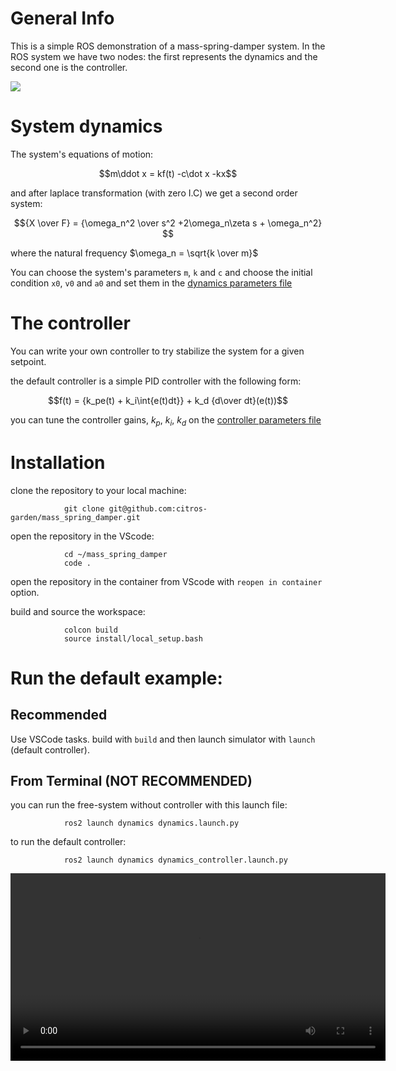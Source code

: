 # General Info

This is a simple ROS demonstration of a mass-spring-damper system.
In the ROS system we have two nodes: the first represents the dynamics and the second one is the controller.

![](https://user-images.githubusercontent.com/58637596/194718349-455a479d-434e-45a6-86bc-0a4f5d95dd49.png)

# System dynamics

The system's equations of motion:

$$m\ddot x =  kf(t) -c\dot x -kx$$

and after laplace transformation (with zero I.C) we get a second order system:

$${X \over F} = {\omega_n^2 \over s^2 +2\omega_n\zeta s + \omega_n^2} $$

where the natural frequency $\omega_n = \sqrt{k \over m}$

You can choose the system's parameters `m`, `k` and `c` and choose the initial condition `x0`, `v0` and `a0` and set them in the [dynamics parameters file](src/dynamics/config/params.yaml)


# The controller

You can write your own controller to try stabilize the system for a given setpoint.

the default controller is a simple PID controller with the following form:

$$f(t) = {k_pe(t) + k_i\int{e(t)dt}} + k_d {d\over dt}(e(t))$$

you can tune the controller gains, $k_p$, $k_i$, $k_d$ on the [controller parameters file](src/controller/config/params.yaml)


# Installation

clone the repository to your local machine:
                
                git clone git@github.com:citros-garden/mass_spring_damper.git

open the repository in the VScode:

                cd ~/mass_spring_damper
                code .

open the repository in the container from VScode with `reopen in container` option.

build and source the workspace:

                colcon build
                source install/local_setup.bash

# Run the default example:

## Recommended

Use VSCode tasks. build with `build` and then launch simulator with `launch` (default controller).

## From Terminal (NOT RECOMMENDED)

you can run the free-system without controller with this launch file:

                ros2 launch dynamics dynamics.launch.py


to run the default controller:

                ros2 launch dynamics dynamics_controller.launch.py

<video src='https://user-images.githubusercontent.com/58637596/194520348-c97344c0-b9be-4ad5-ba11-29188c18011e.mp4' width=600/>



# CITROS
```bash 

## Docker build
citros docker build --no-cache -t mass_spring_dumper .

## Docker run 
citros docker run --rm -it --net=host mass_spring_dumper
citros docker run --rm -it --net=host mass_spring_dumper citros run beebcb55-6110-4be4-8fec-05af808ce6fc 1

# run from local machine.
citros docker run --rm -it --net=host -e "CITROS_ENTRYPOINT"="http://host.docker.internal/api/graphql" \
-e "CITROS_LOGS"="http://host.docker.internal/logs" \
-e "CITROS_BAG"="http://host.docker.internal/bag" \
-e "CITROS_DATA_DATABASE"="lulav" \
-e "CITROS_DOMAIN"="http://host.docker.internal" \
-e "CITROS_DATA_HOST"="host.docker.internal" \
mass_spring_dumper:latest \
citros run 02ecc4c5-6680-46aa-83c1-67c93a172b9e 0 \
--key eyJhbGciOiJIUzI1NiIsInR5cCI6IkpXVCJ9.eyJyb2xlIjoiY2l0cm9zX2FkbWluIiwidXNlcl9pZCI6IjgwOGI4OGM2LTQ1YWItNDgxMS1iZGNjLTRhZmNlNTkxZjg0NSIsInVzZXJfbmFtZSI6InZvdmFjb29wZXIiLCJjaXRyb3Nfcm9sZSI6InVzZXIiLCJvcmdhbml6YXRpb25faWQiOiJlOTE1ZDYzOS02MzcyLTQ1ZTQtODU1ZC1hOGM5YjdkNmFiMDIiLCJvcmdhbml6YXRpb25fdHlwZSI6Ik1BTkFHRSIsImRvbWFpbl9wcmVmaXgiOiJsdWxhdiIsImV4cCI6MTY3NzQyODk4NCwiaWF0IjoxNjc3MzQyNTg0LCJhdWQiOiJwb3N0Z3JhcGhpbGUiLCJpc3MiOiJwb3N0Z3JhcGhpbGUifQ.RUYY5VT_oSzcRaht-xk7SOUOHoD4ykCyrcaUQ5sLUXk

```



## gcloud: docker

https://console.cloud.google.com/artifacts/browse/citros?project=citros&supportedpurview=project

```bash
# if building from linux machine
docker build -t mass_spring_dumper . 
# *** when building from MAC M1 chip add FROM --platform=linux/amd64 ***
docker buildx build --platform linux/amd64 -t mass_spring_dumper .   

# login to citros
citros login
# login with docker
citros docker-login

# upload to local registry
docker tag mass_spring_dumper localhost:5001/citros/lulav/mass_spring_dumper
docker push localhost:5001/citros/lulav/mass_spring_dumper
# upload to google artifact registry
docker tag mass_spring_dumper us-central1-docker.pkg.dev/citros/lulav/mass_spring_dumper:latest
docker push us-central1-docker.pkg.dev/citros/lulav/mass_spring_dumper:latest

```


Jfrog
```bash

# tag  
docker tag mass_spring_dumper citros.jfrog.io/dev-virtual-docker/citros/mass_spring_dumper:0.0.1
# push
docker push citros.jfrog.io/dev-virtual-docker/citros/mass_spring_dumper:0.0.1

# run
citros docker run --rm -it --net=host -e "CITROS_ENTRYPOINT"="https://citros.io/api/graphql" \
-e "CITROS_LOGS"="https://citros.io/logs" \
-e "CITROS_BAG"="https://citros.io/bag" \
mass_spring_dumper:latest \
citros run a9ff71c7-69c5-4b57-905c-195c5b4753bc 1 \
--key eyJhbGciOiJIUzI1NiIsInR5cCI6IkpXVCJ9.eyJyb2xlIjoiY2l0cm9zX2FkbWluIiwidXNlcl9pZCI6IjNjYWEyMjNhLWFhNzQtNDFlZS05MmEyLTViZWUzOTkyMzg1OSIsInVzZXJfbmFtZSI6Im5vYW1vb24iLCJjaXRyb3Nfcm9sZSI6InVzZXIiLCJvcmdhbml6YXRpb25faWQiOiJlOTE1ZDYzOS02MzcyLTQ1ZTQtODU1ZC1hOGM5YjdkNmFiMDIiLCJvcmdhbml6YXRpb25fdHlwZSI6Ik1BTkFHRSIsImRvbWFpbl9wcmVmaXgiOiJsdWxhdiIsImV4cCI6MTY3NTQzODc0MSwiaWF0IjoxNjc1MzUyMzQxLCJhdWQiOiJwb3N0Z3JhcGhpbGUiLCJpc3MiOiJwb3N0Z3JhcGhpbGUifQ.ypzeTPBAUW433OlMqNk1Piq7lqR6MwpxlZqEYytloJ4

```

